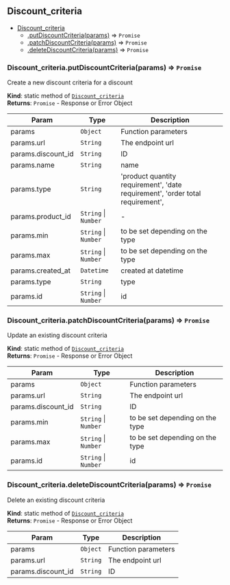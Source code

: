 <a name="module_Discount_criteria"></a>

## Discount\_criteria

* [Discount_criteria](#module_Discount_criteria)
    * [.putDiscountCriteria(params)](#module_Discount_criteria.putDiscountCriteria) ⇒ <code>Promise</code>
    * [.patchDiscountCriteria(params)](#module_Discount_criteria.patchDiscountCriteria) ⇒ <code>Promise</code>
    * [.deleteDiscountCriteria(params)](#module_Discount_criteria.deleteDiscountCriteria) ⇒ <code>Promise</code>

<a name="module_Discount_criteria.putDiscountCriteria"></a>

### Discount_criteria.putDiscountCriteria(params) ⇒ <code>Promise</code>
Create a new discount criteria for a discount

**Kind**: static method of [<code>Discount\_criteria</code>](#module_Discount_criteria)  
**Returns**: <code>Promise</code> - Response or Error Object  

| Param | Type | Description |
| --- | --- | --- |
| params | <code>Object</code> | Function parameters |
| params.url | <code>String</code> | The endpoint url |
| params.discount_id | <code>String</code> | ID |
| params.name | <code>String</code> | name |
| params.type | <code>String</code> | 'product quantity requirement', 'date requirement', 'order total requirement', |
| params.product_id | <code>String</code> \| <code>Number</code> | - |
| params.min | <code>String</code> \| <code>Number</code> | to be set depending on the type |
| params.max | <code>String</code> \| <code>Number</code> | to be set depending on the type |
| params.created_at | <code>Datetime</code> | created at datetime |
| params.type | <code>String</code> | type |
| params.id | <code>String</code> \| <code>Number</code> | id |

<a name="module_Discount_criteria.patchDiscountCriteria"></a>

### Discount_criteria.patchDiscountCriteria(params) ⇒ <code>Promise</code>
Update an existing discount criteria

**Kind**: static method of [<code>Discount\_criteria</code>](#module_Discount_criteria)  
**Returns**: <code>Promise</code> - Response or Error Object  

| Param | Type | Description |
| --- | --- | --- |
| params | <code>Object</code> | Function parameters |
| params.url | <code>String</code> | The endpoint url |
| params.discount_id | <code>String</code> | ID |
| params.min | <code>String</code> \| <code>Number</code> | to be set depending on the type |
| params.max | <code>String</code> \| <code>Number</code> | to be set depending on the type |
| params.id | <code>String</code> \| <code>Number</code> | id |

<a name="module_Discount_criteria.deleteDiscountCriteria"></a>

### Discount_criteria.deleteDiscountCriteria(params) ⇒ <code>Promise</code>
Delete an existing discount criteria

**Kind**: static method of [<code>Discount\_criteria</code>](#module_Discount_criteria)  
**Returns**: <code>Promise</code> - Response or Error Object  

| Param | Type | Description |
| --- | --- | --- |
| params | <code>Object</code> | Function parameters |
| params.url | <code>String</code> | The endpoint url |
| params.discount_id | <code>String</code> | ID |

